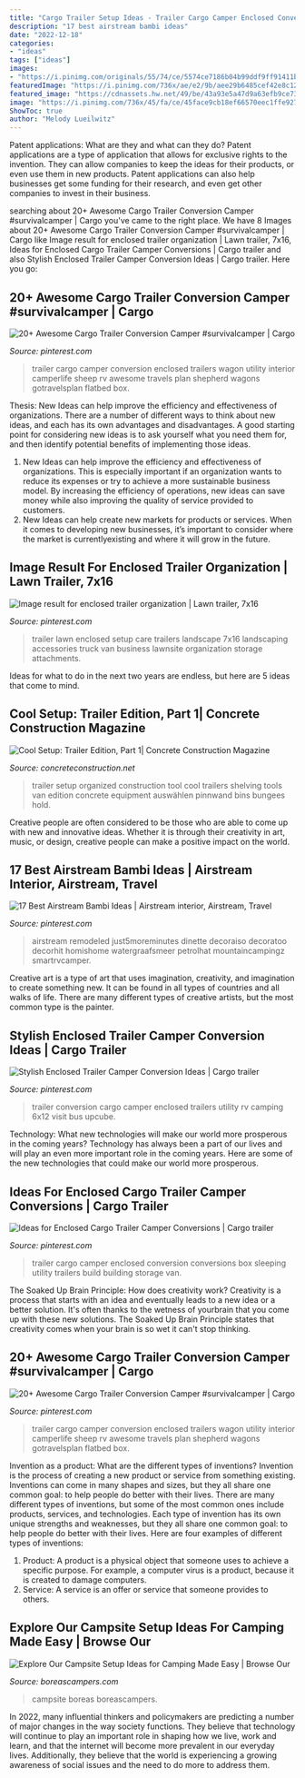 ```yaml
---
title: "Cargo Trailer Setup Ideas - Trailer Cargo Camper Enclosed Conversion Conversions Box Sleeping Utility Trailers Build Building Storage Van"
description: "17 best airstream bambi ideas"
date: "2022-12-18"
categories:
- "ideas"
tags: ["ideas"]
images:
- "https://i.pinimg.com/originals/55/74/ce/5574ce7186b04b99ddf9ff91411b0a77.jpg"
featuredImage: "https://i.pinimg.com/736x/ae/e2/9b/aee29b6485cef42e8c1228bbf3f0d905.jpg"
featured_image: "https://cdnassets.hw.net/49/be/43a93e5a47d9a63efb9ce73579ca/16-trailer.jpg"
image: "https://i.pinimg.com/736x/45/fa/ce/45face9cb18ef66570eec1ffe92733c4.jpg"
ShowToc: true
author: "Melody Lueilwitz"
---
```



Patent applications: What are they and what can they do?
Patent applications are a type of application that allows for exclusive rights to the invention. They can allow companies to keep the ideas for their products, or even use them in new products. Patent applications can also help businesses get some funding for their research, and even get other companies to invest in their business.

	

		
searching about 20+ Awesome Cargo Trailer Conversion Camper #survivalcamper | Cargo you've came to the right place. We have 8 Images about 20+ Awesome Cargo Trailer Conversion Camper #survivalcamper | Cargo like Image result for enclosed trailer organization | Lawn trailer, 7x16, Ideas for Enclosed Cargo Trailer Camper Conversions | Cargo trailer and also Stylish Enclosed Trailer Camper Conversion Ideas | Cargo trailer. Here you go:
		
    
## 20+ Awesome Cargo Trailer Conversion Camper #survivalcamper | Cargo

<img loading=lazy src="https://i.pinimg.com/736x/cf/77/d6/cf77d6c53b1e4617d544bd959b78e364.jpg" onerror="this.onerror=null;this.src='https://tse4.mm.bing.net/th?id=OIP.vA6FqE8U65eYsCpFR3yTVQHaJ3&amp;pid=15.1';" alt="20+ Awesome Cargo Trailer Conversion Camper #survivalcamper | Cargo">

_Source: pinterest.com_

>trailer cargo camper conversion enclosed trailers wagon utility interior camperlife sheep rv awesome travels plan shepherd wagons gotravelsplan flatbed box. 

	

Thesis:
New Ideas can help improve the efficiency and effectiveness of organizations.
There are a number of different ways to think about new ideas, and each has its own advantages and disadvantages. A good starting point for considering new ideas is to ask yourself what you need them for, and then identify potential benefits of implementing those ideas.
1) New Ideas can help improve the efficiency and effectiveness of organizations.  This is especially important if an organization wants to reduce its expenses or try to achieve a more sustainable business model. By increasing the efficiency of operations, new ideas can save money while also improving the quality of service provided to customers. 
2) New Ideas can help create new markets for products or services. When it comes to developing new businesses, it’s important to consider where the market is currentlyexisting and where it will grow in the future.

    
## Image Result For Enclosed Trailer Organization | Lawn Trailer, 7x16

<img loading=lazy src="https://i.pinimg.com/736x/45/fa/ce/45face9cb18ef66570eec1ffe92733c4.jpg" onerror="this.onerror=null;this.src='https://tse4.mm.bing.net/th?id=OIP.WS6ceGXfMardrd6I3anK5AHaFj&amp;pid=15.1';" alt="Image result for enclosed trailer organization | Lawn trailer, 7x16">

_Source: pinterest.com_

>trailer lawn enclosed setup care trailers landscape 7x16 landscaping accessories truck van business lawnsite organization storage attachments. 

	

Ideas for what to do in the next two years are endless, but here are 5 ideas that come to mind. 

    
## Cool Setup: Trailer Edition, Part 1| Concrete Construction Magazine

<img loading=lazy src="https://cdnassets.hw.net/49/be/43a93e5a47d9a63efb9ce73579ca/16-trailer.jpg" onerror="this.onerror=null;this.src='https://tse2.mm.bing.net/th?id=OIP.ic-P15aLqMOTFGpAoEvpmwHaFj&amp;pid=15.1';" alt="Cool Setup: Trailer Edition, Part 1| Concrete Construction Magazine">

_Source: concreteconstruction.net_

>trailer setup organized construction tool cool trailers shelving tools van edition concrete equipment auswählen pinnwand bins bungees hold. 

	

Creative people are often considered to be those who are able to come up with new and innovative ideas. Whether it is through their creativity in art, music, or design, creative people can make a positive impact on the world.

    
## 17 Best Airstream Bambi Ideas | Airstream Interior, Airstream, Travel

<img loading=lazy src="https://i.pinimg.com/736x/ae/e2/9b/aee29b6485cef42e8c1228bbf3f0d905.jpg" onerror="this.onerror=null;this.src='https://tse3.mm.bing.net/th?id=OIP.tsVaoMIU8dyuZ5D9FP98IgHaLu&amp;pid=15.1';" alt="17 Best Airstream Bambi Ideas | Airstream interior, Airstream, Travel">

_Source: pinterest.com_

>airstream remodeled just5moreminutes dinette decoraiso decoratoo decorhit homishome watergraafsmeer petrolhat mountaincampingz smartrvcamper. 

	

Creative art is a type of art that uses imagination, creativity, and imagination to create something new. It can be found in all types of countries and all walks of life. There are many different types of creative artists, but the most common type is the painter.

    
## Stylish Enclosed Trailer Camper Conversion Ideas | Cargo Trailer

<img loading=lazy src="https://i.pinimg.com/736x/9f/cd/f3/9fcdf35a9f42eeddf333d6f92b629a97.jpg" onerror="this.onerror=null;this.src='https://tse3.mm.bing.net/th?id=OIP.qIaxqK6hlU4YCg-_zgRqagHaJ3&amp;pid=15.1';" alt="Stylish Enclosed Trailer Camper Conversion Ideas | Cargo trailer">

_Source: pinterest.com_

>trailer conversion cargo camper enclosed trailers utility rv camping 6x12 visit bus upcube. 

	

Technology: What new technologies will make our world more prosperous in the coming years?
Technology has always been a part of our lives and will play an even more important role in the coming years. Here are some of the new technologies that could make our world more prosperous.

    
## Ideas For Enclosed Cargo Trailer Camper Conversions | Cargo Trailer

<img loading=lazy src="https://i.pinimg.com/originals/55/74/ce/5574ce7186b04b99ddf9ff91411b0a77.jpg" onerror="this.onerror=null;this.src='https://tse4.mm.bing.net/th?id=OIP.WDrVRKp-hvDRxCJr5OHT-gHaJ3&amp;pid=15.1';" alt="Ideas for Enclosed Cargo Trailer Camper Conversions | Cargo trailer">

_Source: pinterest.com_

>trailer cargo camper enclosed conversion conversions box sleeping utility trailers build building storage van. 

	

The Soaked Up Brain Principle: How does creativity work?
Creativity is a process that starts with an idea and eventually leads to a new idea or a better solution. It's often thanks to the wetness of yourbrain that you come up with these new solutions. The Soaked Up Brain Principle states that creativity comes when your brain is so wet it can't stop thinking.

    
## 20+ Awesome Cargo Trailer Conversion Camper #survivalcamper | Cargo

<img loading=lazy src="https://i.pinimg.com/originals/cf/77/d6/cf77d6c53b1e4617d544bd959b78e364.jpg" onerror="this.onerror=null;this.src='https://tse2.mm.bing.net/th?id=OIP.FXen5dtEM9ikC2iA0iYWHQHaJ4&amp;pid=15.1';" alt="20+ Awesome Cargo Trailer Conversion Camper #survivalcamper | Cargo">

_Source: pinterest.com_

>trailer cargo camper conversion enclosed trailers wagon utility interior camperlife sheep rv awesome travels plan shepherd wagons gotravelsplan flatbed box. 

	

Invention as a product: What are the different types of inventions?
Invention is the process of creating a new product or service from something existing. Inventions can come in many shapes and sizes, but they all share one common goal: to help people do better with their lives. 
There are many different types of inventions, but some of the most common ones include products, services, and technologies. Each type of invention has its own unique strengths and weaknesses, but they all share one common goal: to help people do better with their lives. 
Here are four examples of different types of inventions: 
1) Product: A product is a physical object that someone uses to achieve a specific purpose. For example, a computer virus is a product, because it is created to damage computers. 
2) Service: A service is an offer or service that someone provides to others.

    
## Explore Our Campsite Setup Ideas For Camping Made Easy | Browse Our

<img loading=lazy src="https://boreascampers.com/media/seo/Campsite_Setup_Ideas.jpg" onerror="this.onerror=null;this.src='https://tse1.mm.bing.net/th?id=OIP.3K0XPZNiYKMio4UMrNigegHaE8&amp;pid=15.1';" alt="Explore Our Campsite Setup Ideas for Camping Made Easy | Browse Our">

_Source: boreascampers.com_

>campsite boreas boreascampers. 

	

In 2022, many influential thinkers and policymakers are predicting a number of major changes in the way society functions. They believe that technology will continue to play an important role in shaping how we live, work and learn, and that the internet will become more prevalent in our everyday lives. Additionally, they believe that the world is experiencing a growing awareness of social issues and the need to do more to address them.

